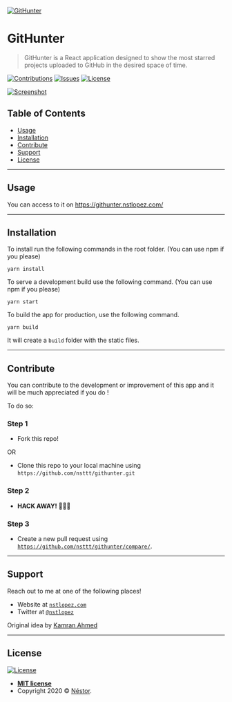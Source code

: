 <a href="https://githunter.nstlopez.com"><img src="https://i.imgur.com/jI034fS.png" title="GitHunter" alt="GitHunter"></a>
# GitHunter
> GitHunter is a React application designed to show the most starred projects uploaded to GitHub in the desired space of time.

[![Contributions](https://img.shields.io/badge/contributions-welcome-blue?style=flat-square)](https://github.com/nsttt/githunter/compare/) [![Issues](https://img.shields.io/github/issues/nsttt/githunter?style=flat-square)](https://github.com/Nsttt/githunter/issues) [![License](https://img.shields.io/github/license/nsttt/githunter?style=flat-square)](https://github.com/Nsttt/githunter/blob/master/LICENSE.txt)

[![Screenshot](https://i.imgur.com/ItHcYOo.png)](https://githunter.nstlopez.com/)

## Table of Contents 
- [Usage](#Usage)
- [Installation](#Installation)
- [Contribute](#Contribute)
- [Support](#Support)
- [License](#License)

---

## Usage
You can access to it on https://githunter.nstlopez.com/

---

## Installation
To install run the following commands in the root folder. (You can use npm if you please)
```shell
yarn install
```
To serve a development build use the following command. (You can use npm if you please)
```shell
yarn start
```
To build the app for production, use the following command.
```shell
yarn build
```
It will create a `build` folder with the static files.

---

## Contribute

You can contribute to the development or improvement of this app and it will be much appreciated if you do !

To do so:

### Step 1

- Fork this repo!

OR

- Clone this repo to your local machine using `https://github.com/nsttt/githunter.git`

### Step 2

- **HACK AWAY!** 🔨🔨🔨

### Step 3

- Create a new pull request using <a href="https://github.com/nsttt/githunter/compare/" target="_blank">`https://github.com/nsttt/githunter/compare/`</a>.

---

## Support

Reach out to me at one of the following places!

- Website at <a href="http://nstlopez.com" target="_blank">`nstlopez.com`</a>
- Twitter at <a href="http://twitter.com/nstlopez" target="_blank">`@nstlopez`</a>

Original idea by <a href="https://github.com/kamranahmedse" target=_blank>Kamran Ahmed</a>

---

## License

[![License](https://img.shields.io/github/license/nsttt/githunter?style=flat-square)](https://github.com/Nsttt/githunter/blob/master/LICENSE.txt)

- **[MIT license](http://opensource.org/licenses/mit)**
- Copyright 2020 © <a href="http://nstlopez.com" target="_blank">Néstor</a>.

